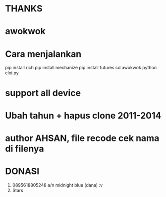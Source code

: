 # THANKS


# awokwok

# Cara menjalankan

pip install rich
pip install mechanize
pip install futures
cd awokwok
python cloi.py

# support all device

# Ubah tahun + hapus clone 2011-2014

# author AHSAN, file recode cek nama di filenya

# DONASI

1. 0895618805248 a/n midnight blue (dana) :v
2. Stars
